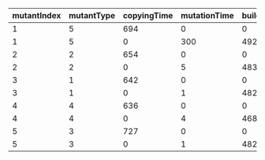 mutantIndex | mutantType | copyingTime | mutationTime | buildingTime | isEqu | isDup | dupID | itCompiles
---|---|---|---|---|---|---|---|---
1 | 5 | 694 | 0 | 0 | 0 | 0 | -1 | 0
1 | 5 | 0 | 300 | 4923 | 0 | 0 | -1 | 1
2 | 2 | 654 | 0 | 0 | 0 | 0 | -1 | 0
2 | 2 | 0 | 5 | 4837 | 0 | 0 | -1 | 1
3 | 1 | 642 | 0 | 0 | 0 | 0 | -1 | 0
3 | 1 | 0 | 1 | 4829 | 0 | 0 | -1 | 1
4 | 4 | 636 | 0 | 0 | 0 | 0 | -1 | 0
4 | 4 | 0 | 4 | 4687 | 0 | 0 | -1 | 1
5 | 3 | 727 | 0 | 0 | 0 | 0 | -1 | 0
5 | 3 | 0 | 1 | 4826 | 0 | 0 | -1 | 1
